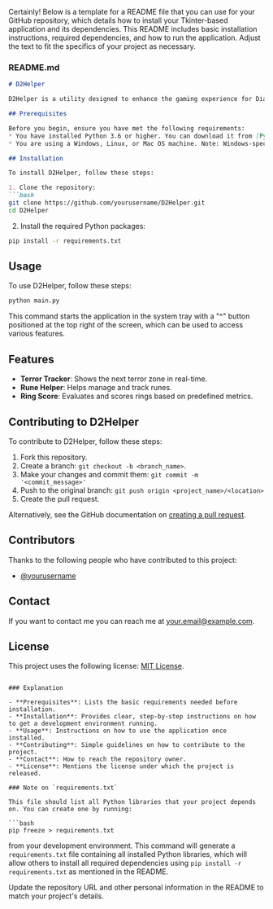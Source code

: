 Certainly! Below is a template for a README file that you can use for your GitHub repository, which details how to install your Tkinter-based application and its dependencies. This README includes basic installation instructions, required dependencies, and how to run the application. Adjust the text to fit the specifics of your project as necessary.

### README.md

```markdown
# D2Helper

D2Helper is a utility designed to enhance the gaming experience for Diablo 2 by providing real-time information on terror zones, rune management, and ring scores.

## Prerequisites

Before you begin, ensure you have met the following requirements:
* You have installed Python 3.6 or higher. You can download it from [Python's official site](https://www.python.org/downloads/).
* You are using a Windows, Linux, or Mac OS machine. Note: Windows-specific instructions are included.

## Installation

To install D2Helper, follow these steps:

1. Clone the repository:
```bash
git clone https://github.com/yourusername/D2Helper.git
cd D2Helper
```

2. Install the required Python packages:
```bash
pip install -r requirements.txt
```

## Usage

To use D2Helper, follow these steps:

```bash
python main.py
```

This command starts the application in the system tray with a "^" button positioned at the top right of the screen, which can be used to access various features.

## Features

* **Terror Tracker**: Shows the next terror zone in real-time.
* **Rune Helper**: Helps manage and track runes.
* **Ring Score**: Evaluates and scores rings based on predefined metrics.

## Contributing to D2Helper
To contribute to D2Helper, follow these steps:

1. Fork this repository.
2. Create a branch: `git checkout -b <branch_name>`.
3. Make your changes and commit them: `git commit -m '<commit_message>'`
4. Push to the original branch: `git push origin <project_name>/<location>`
5. Create the pull request.

Alternatively, see the GitHub documentation on [creating a pull request](https://help.github.com/articles/creating-a-pull-request/).

## Contributors

Thanks to the following people who have contributed to this project:

* [@yourusername](https://github.com/yourusername)

## Contact

If you want to contact me you can reach me at <your.email@example.com>.

## License

This project uses the following license: [MIT License](<link_to_license>).
```

### Explanation

- **Prerequisites**: Lists the basic requirements needed before installation.
- **Installation**: Provides clear, step-by-step instructions on how to get a development environment running.
- **Usage**: Instructions on how to use the application once installed.
- **Contributing**: Simple guidelines on how to contribute to the project.
- **Contact**: How to reach the repository owner.
- **License**: Mentions the license under which the project is released.

### Note on `requirements.txt`

This file should list all Python libraries that your project depends on. You can create one by running:

```bash
pip freeze > requirements.txt
```

from your development environment. This command will generate a `requirements.txt` file containing all installed Python libraries, which will allow others to install all required dependencies using `pip install -r requirements.txt` as mentioned in the README.

Update the repository URL and other personal information in the README to match your project's details.
